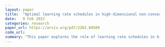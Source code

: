 ```yaml
---
layout: paper
title:  "Optimal learning rate schedules in high-dimensional non-convex optimization problems"
date:   9 Feb 2022
categories: research
paper_url: https://arxiv.org/pdf/2202.04509
code_url: 
summary: "This paper explores the role of learning rate schedules in high-dimensional and non-convex optimization problems, focusing on Langevin optimization with a decaying learning rate. Analyzing models with Gaussian random functions on N-dimensional spheres, the study reveals that to accelerate optimization without getting trapped in saddles, a decay rate β < 1 is optimal, contrary to convex settings where β = 1 is preferred. Introducing a signal recovery component, the dynamics involve an exploration phase navigating through rough landscape parts and a convergence phase entering convex basins. It's found optimal to maintain a large learning rate during exploration to swiftly exit non-convex regions, then transition to β = 1 for rapid convergence to the solution. These findings are validated in a neural network regression task."
---
```


